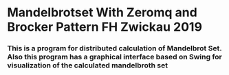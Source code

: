# Mandelbrotset With Zeromq and Brocker Pattern FH Zwickau 2019
<h3>This is a program for distributed calculation of Mandelbrot Set. Also this 
program has a graphical interface based on Swing for visualization of the calculated mandelbroth set</h3>
